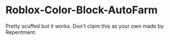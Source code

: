 # Roblox-Color-Block-AutoFarm
Pretty scuffed but it works.
Don't claim this as your own made by Repentment.
